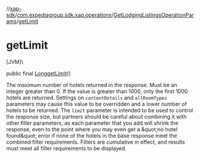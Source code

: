 //[xap-sdk](../../../index.md)/[com.expediagroup.sdk.xap.operations](../index.md)/[GetLodgingListingsOperationParams](index.md)/[getLimit](get-limit.md)

# getLimit

[JVM]\

public final [Long](https://docs.oracle.com/javase/8/docs/api/java/lang/Long.html)[getLimit](get-limit.md)()

The maximum number of hotels returned in the response. Must be an integer greater than 0.  If the value is greater than 1000, only the first 1000 hotels are returned.  Settings on `contentDetails` and `allRoomTypes` parameters may cause this value to be overridden and a lower number of hotels to be returned.  The `limit` parameter is intended to be used to control the response size, but partners should be careful about combining it with other filter parameters, as each parameter that you add will shrink the response, even to the point where you may even get a \&quot;no hotel found\&quot; error if none of the hotels in the base response meet the combined filter requirements.  Filters are cumulative in effect, and results must meet all filter requirements to be displayed.
